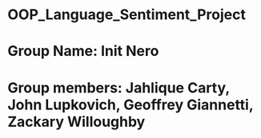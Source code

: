 # OOP_Language_Sentiment_Project

# Group Name: __Init__ Nero

# Group members: Jahlique Carty, John Lupkovich, Geoffrey Giannetti, Zackary Willoughby
